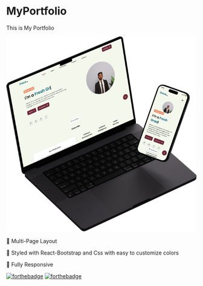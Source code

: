 # MyPortfolio
This is My Portfolio

<img style="align-content: center;" alt="Demo" src="assets/images/previewmockup.png" style="max-width: 100%;">


📖 Multi-Page Layout

🎨 Styled with React-Bootstrap and Css with easy to customize colors

📱 Fully Responsive 

[![forthebadge](https://forthebadge.com/images/badges/made-with-javascript.svg)](https://forthebadge.com)
[![forthebadge](https://forthebadge.com/images/badges/made-with-html_css.svg)](https://forthebadge.com)
